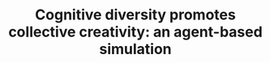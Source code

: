 ---
title: "Cognitive diversity promotes collective creativity: an agent-based simulation"
description: "In this project (a collaboration with Kristian Tylén from Aarhus University), we use agent-based simulations to investigate: a) whether and how performing a divergent thinking task with others makes us come up with better and more creative solutions; b) how this is modulated by cognitive diversity within the group.  \n
We have published a paper on the 2022 CogSci proceedings, which is available here: https://escholarship.org/uc/item/58v5d82w
Code is publicly available [here](https://github.com/rbroc/diversity_abm) and follow-ups are in progress."
repo: "diversity_abm"
tags: ["agent-based modeling", "social cognition", "NLP", "creativity"]
weight: 5
draft: false
---